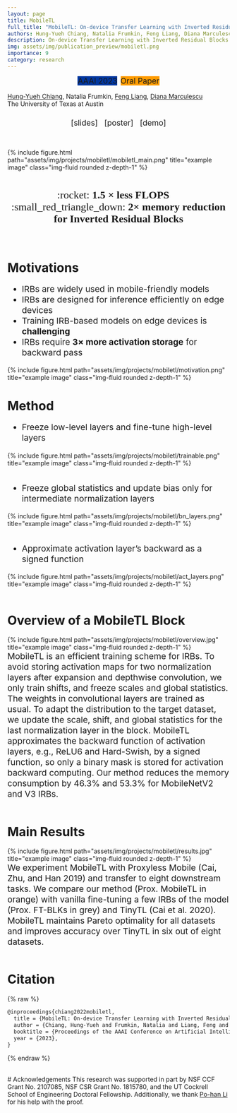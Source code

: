 ```yaml
---
layout: page
title: MobileTL
full_title: "MobileTL: On-device Transfer Learning with Inverted Residual Blocks"
authors: Hung-Yueh Chiang, Natalia Frumkin, Feng Liang, Diana Marculescu
description: On-device Transfer Learning with Inverted Residual Blocks
img: assets/img/publication_preview/mobiletl.png
importance: 9
category: research
---
```


<div style="text-align: center; padding-bottom: 1rem;">
<abbr class="badge" style="background-color:#00369f; margin-left:0.1rem; margin-right:0.1rem; font-size:1.1rem;">AAAI 2023</abbr>
<abbr class="badge" style="background-color:#FF9B00; margin-left:0.1rem; margin-right:0.1rem; font-size:1.1rem;">Oral Paper</abbr>
</div>

<div class="authors"> <a href="https://hychiang.info">Hung-Yueh Chiang</a>, Natalia Frumkin, <a href="https://jeff-liangf.github.io/">Feng Liang</a>, <a href="https://users.ece.utexas.edu/~dianam/">Diana Marculescu</a></div>
<div class="authors" style="padding-bottom: 0.5em;">The University of Texas at Austin</div>

<div style="text-align: center; padding-bottom: 0.9em;">
<p style="font-size:1.1rem;">[slides] &nbsp; [poster] &nbsp; [demo]</p>
</div>


<br>
<div class="row">
    <div class="col-sm mt-3 mt-md-0">
        {% include figure.html path="assets/img/projects/mobiletl/mobiletl_main.png" title="example image" class="img-fluid rounded z-depth-1" %}
    </div>
</div>
<br>

<div style="text-align: center;">
    <p style="font-family: cursive; font-size:1.5rem">
    :rocket: <b>1.5 <span>&#215;</span> less FLOPS </b> &nbsp; &nbsp;
    :small_red_triangle_down: <b>2<span>&#215;</span> memory reduction for Inverted Residual Blocks</b>
    </p>
</div>

<br>

# Motivations

<div class="row">
    <div class="col-sm mt-3 mt-md-0">
    <ul style="font-size:1.2rem">
        <li>IRBs are widely used in mobile-friendly models</li>
        <li>IRBs are designed for inference efficiently on edge devices</li>
        <li>Training IRB-based models on edge devices is <b>challenging</b></li>
        <li>IRBs require <b>3<span>&#215;</span> more activation storage</b> for backward pass</li>
    </ul>
    </div>
    <div class="col-sm mt-3 mt-md-0">
        {% include figure.html path="assets/img/projects/mobiletl/motivation.png" title="example image" class="img-fluid rounded z-depth-1" %}
    </div>
</div>

# Method

<ul style="font-size:1.2rem">
<li>Freeze low-level layers and fine-tune high-level layers</li>
</ul>
<div class="row">
    <div class="col-sm mt-3 mt-md-0">
        {% include figure.html path="assets/img/projects/mobiletl/trainable.png" title="example image" class="img-fluid rounded z-depth-1" %}
    </div>
</div>
<br>
<ul style="font-size:1.2rem">
<li>Freeze global statistics and update bias only for intermediate normalization layers</li>
</ul>
<div class="row">
    <div class="col-sm mt-3 mt-md-0">
        {% include figure.html path="assets/img/projects/mobiletl/bn_layers.png" title="example image" class="img-fluid rounded z-depth-1" %}
    </div>
</div>
<br>
<ul style="font-size:1.2rem">
<li>Approximate activation layer’s backward as a signed function</li>
</ul>
<div class="row">
    <div class="col-sm mt-3 mt-md-0">
        {% include figure.html path="assets/img/projects/mobiletl/act_layers.png" title="example image" class="img-fluid rounded z-depth-1" %}
    </div>
</div>
<br>

# Overview of a MobileTL Block

<div class="row">
    <div class="col-sm mt-3 mt-md-0">
        {% include figure.html path="assets/img/projects/mobiletl/overview.jpg" title="example image" class="img-fluid rounded z-depth-1" %}
    </div>
</div>
<div class="rows" style="font-size:1.2rem">
MobileTL is an efficient training scheme for IRBs. To avoid storing activation maps for two normalization layers after expansion and depthwise convolution, we only train shifts, and freeze scales and global statistics. The weights in convolutional layers are trained as usual. To adapt the distribution to the target dataset, we update the scale, shift, and global statistics for the last normalization layer in the block. MobileTL approximates the backward function of activation layers, e.g., ReLU6 and Hard-Swish, by a signed function, so only a binary mask is stored for activation backward computing. Our method reduces the memory consumption by 46.3% and 53.3% for MobileNetV2 and V3 IRBs.
</div>

<br>

# Main Results

<div class="row">
    <div class="col-sm mt-3 mt-md-0">
        {% include figure.html path="assets/img/projects/mobiletl/results.jpg" title="example image" class="img-fluid rounded z-depth-1" %}
    </div>
</div>

<div class="rows" style="font-size:1.2rem">
We experiment MobileTL with Proxyless Mobile (Cai, Zhu, and Han 2019) and transfer to eight downstream tasks.
We compare our method (Prox. MobileTL in orange) with vanilla fine-tuning a few IRBs of the model (Prox. FT-BLKs in grey)
and TinyTL (Cai et al. 2020). MobileTL maintains Pareto optimality for all datasets and improves accuracy over TinyTL in six
out of eight datasets.
</div>
<br>

# Citation
{% raw %}
```latex
@inproceedings{chiang2022mobiletl,
  title = {MobileTL: On-device Transfer Learning with Inverted Residual Blocks},
  author = {Chiang, Hung-Yueh and Frumkin, Natalia and Liang, Feng and Marculescu, Diana},
  booktitle = {Proceedings of the AAAI Conference on Artificial Intelligence (AAAI)},
  year = {2023},
}
```
{% endraw %}

<br>
# Acknowledgements
This research was supported in part by NSF CCF Grant No. 2107085, NSF CSR Grant No. 1815780, and the UT Cockrell School of Engineering Doctoral Fellowship. Additionally, we thank <a href="https://d31003.github.io/">Po-han Li</a> for his help with the proof.